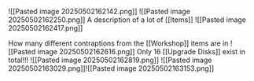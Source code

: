 
![[Pasted image 20250502162142.png]]
![[Pasted image 20250502162250.png]]
A description of a lot of [[Items]]
![[Pasted image 20250502162417.png]]

How many different contraptions from the [[Workshop]] items are in
![[Pasted image 20250502162616.png]]
Only 16 [[Upgrade Disks]] exist in total!!!
![[Pasted image 20250502162819.png]]
![[Pasted image 20250502163029.png]]![[Pasted image 20250502163153.png]]
